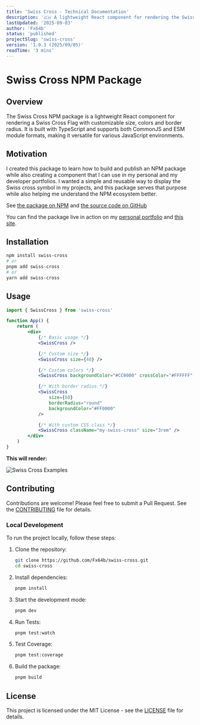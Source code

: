 ```yaml
---
title: 'Swiss Cross - Technical Documentation'
description: '🇨🇭 A lightweight React component for rendering the Swiss cross symbol with customizable size, colors, and border radius. TypeScript support, and dual CommonJS/ESM distribution.'
lastUpdated: '2025-09-03'
author: 'Fx64b'
status: 'published'
projectSlug: 'swiss-cross'
version: '1.0.3 (2025/09/05)'
readTime: '3 mins'
---
```


# Swiss Cross NPM Package

## Overview

The Swiss Cross NPM package is a lightweight React component for rendering a Swiss Cross Flag with customizable size, colors and border radius.
It is built with TypeScript and supports both CommonJS and ESM module formats, making it versatile for various JavaScript environments.

## Motivation

I created this package to learn how to build and publish an NPM package while also creating a component that I can use in my personal and my developer portfolios.
I wanted a simple and reusable way to display the Swiss cross symbol in my projects, and this package serves that purpose while also helping me understand the NPM ecosystem better.

See [the package on NPM](https://www.npmjs.com/package/swiss-cross) and [the source code on GitHub](https://github.com/Fx64b/swiss-cross)

You can find the package live in action on my [personal portfolio](https://fabio-maffucci.ch) and [this site](https://fx64b.dev).

## Installation

```bash
npm install swiss-cross
# or
pnpm add swiss-cross
# or
yarn add swiss-cross
```

## Usage

```jsx
import { SwissCross } from 'swiss-cross'

function App() {
    return (
        <div>
            {/* Basic usage */}
            <SwissCross />

            {/* Custom size */}
            <SwissCross size={40} />

            {/* Custom colors */}
            <SwissCross backgroundColor="#CC0000" crossColor="#FFFFFF" />

            {/* With border radius */}
            <SwissCross
                size={60}
                borderRadius="round"
                backgroundColor="#FF0000"
            />

            {/* With custom CSS class */}
            <SwissCross className="my-swiss-cross" size="3rem" />
        </div>
    )
}
```

**This will render:**

![Swiss Cross Examples](/projects/swiss-cross_example.png)

## Contributing

Contributions are welcome! Please feel free to submit a Pull Request.
See the [CONTRIBUTING](https://github.com/Fx64b/swiss-cross/blob/main/CONTRIBUTING.md) file for details.

### Local Development

To run the project locally, follow these steps:

1. Clone the repository:
    ```bash
    git clone https://github.com/Fx64b/swiss-cross.git
    cd swiss-cross
    ```
2. Install dependencies:
    ```bash
    pnpm install
    ```
3. Start the development mode:
    ```bash
    pnpm dev
    ```
4. Run Tests:
    ```bash
    pnpm test:watch
    ```
5. Test Coverage:
    ```bash
    pnpm test:coverage
    ```
6. Build the package:
    ```bash
    pnpm build
    ```

## License

This project is licensed under the MIT License - see the [LICENSE](https://github.com/Fx64b/swiss-cross/blob/main/LICENSE) file for details.
